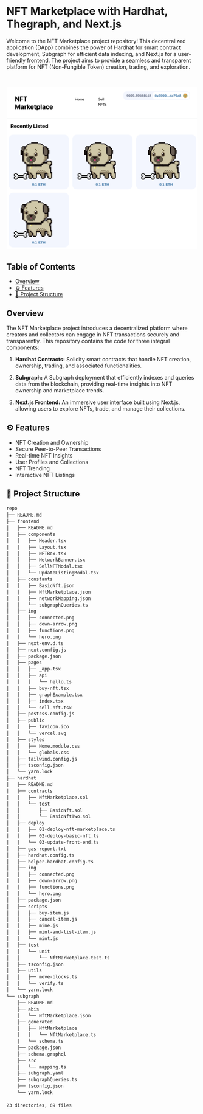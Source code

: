 # NFT Marketplace with Hardhat, Thegraph, and Next.js

Welcome to the NFT Marketplace project repository! This decentralized application (DApp) combines the power of Hardhat for smart contract development, Subgraph for efficient data indexing, and Next.js for a user-friendly frontend. The project aims to provide a seamless and transparent platform for NFT (Non-Fungible Token) creation, trading, and exploration.

<br/>
<p align="center">
<img src="./hardhat/img/hero.png" width="500" alt="Hardhat NextJS Marketplace">
</a>
</p>

## Table of Contents

- [Overview](#overview)
- [⚙️ Features](#features)
- [📂 Project Structure](#project-structure)

## Overview

The NFT Marketplace project introduces a decentralized platform where creators and collectors can engage in NFT transactions securely and transparently. This repository contains the code for three integral components:

1. **Hardhat Contracts:** Solidity smart contracts that handle NFT creation, ownership, trading, and associated functionalities.

2. **Subgraph:** A Subgraph deployment that efficiently indexes and queries data from the blockchain, providing real-time insights into NFT ownership and marketplace trends.

3. **Next.js Frontend:** An immersive user interface built using Next.js, allowing users to explore NFTs, trade, and manage their collections.

## ⚙️ Features

- NFT Creation and Ownership
- Secure Peer-to-Peer Transactions
- Real-time NFT Insights
- User Profiles and Collections
- NFT Trending
- Interactive NFT Listings


## 📂 Project Structure


```bash
repo
├── README.md
├── frontend
│   ├── README.md
│   ├── components
│   │   ├── Header.tsx
│   │   ├── Layout.tsx
│   │   ├── NFTBox.tsx
│   │   ├── NetworkBanner.tsx
│   │   ├── SellNFTModal.tsx
│   │   └── UpdateListingModal.tsx
│   ├── constants
│   │   ├── BasicNft.json
│   │   ├── NftMarketplace.json
│   │   ├── networkMapping.json
│   │   └── subgraphQueries.ts
│   ├── img
│   │   ├── connected.png
│   │   ├── down-arrow.png
│   │   ├── functions.png
│   │   └── hero.png
│   ├── next-env.d.ts
│   ├── next.config.js
│   ├── package.json
│   ├── pages
│   │   ├── _app.tsx
│   │   ├── api
│   │   │   └── hello.ts
│   │   ├── buy-nft.tsx
│   │   ├── graphExample.tsx
│   │   ├── index.tsx
│   │   └── sell-nft.tsx
│   ├── postcss.config.js
│   ├── public
│   │   ├── favicon.ico
│   │   └── vercel.svg
│   ├── styles
│   │   ├── Home.module.css
│   │   └── globals.css
│   ├── tailwind.config.js
│   ├── tsconfig.json
│   └── yarn.lock
├── hardhat
│   ├── README.md
│   ├── contracts
│   │   ├── NftMarketplace.sol
│   │   └── test
│   │       ├── BasicNft.sol
│   │       └── BasicNftTwo.sol
│   ├── deploy
│   │   ├── 01-deploy-nft-marketplace.ts
│   │   ├── 02-deploy-basic-nft.ts
│   │   └── 03-update-front-end.ts
│   ├── gas-report.txt
│   ├── hardhat.config.ts
│   ├── helper-hardhat-config.ts
│   ├── img
│   │   ├── connected.png
│   │   ├── down-arrow.png
│   │   ├── functions.png
│   │   └── hero.png
│   ├── package.json
│   ├── scripts
│   │   ├── buy-item.js
│   │   ├── cancel-item.js
│   │   ├── mine.js
│   │   ├── mint-and-list-item.js
│   │   └── mint.js
│   ├── test
│   │   └── unit
│   │       └── NftMarketplace.test.ts
│   ├── tsconfig.json
│   ├── utils
│   │   ├── move-blocks.ts
│   │   └── verify.ts
│   └── yarn.lock
└── subgraph
    ├── README.md
    ├── abis
    │   └── NftMarketplace.json
    ├── generated
    │   ├── NftMarketplace
    │   │   └── NftMarketplace.ts
    │   └── schema.ts
    ├── package.json
    ├── schema.graphql
    ├── src
    │   └── mapping.ts
    ├── subgraph.yaml
    ├── subgraphQueries.ts
    ├── tsconfig.json
    └── yarn.lock

23 directories, 69 files
```
